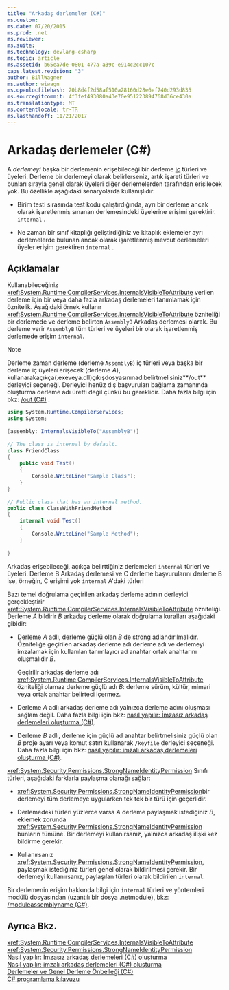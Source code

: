 ```yaml
---
title: "Arkadaş derlemeler (C#)"
ms.custom: 
ms.date: 07/20/2015
ms.prod: .net
ms.reviewer: 
ms.suite: 
ms.technology: devlang-csharp
ms.topic: article
ms.assetid: b65ea7de-0801-477a-a39c-e914c2cc107c
caps.latest.revision: "3"
author: BillWagner
ms.author: wiwagn
ms.openlocfilehash: 20b8d4f2d58af510a28160d28e6ef740d293d835
ms.sourcegitcommit: 4f3fef493080a43e70e951223894768d36ce430a
ms.translationtype: MT
ms.contentlocale: tr-TR
ms.lasthandoff: 11/21/2017
---
```

# <a name="friend-assemblies-c"></a>Arkadaş derlemeler (C#)
A *derlemeyi* başka bir derlemenin erişebileceği bir derleme [iç](../../../../csharp/language-reference/keywords/internal.md) türleri ve üyeleri. Derleme bir derlemeyi olarak belirlerseniz, artık işareti türleri ve bunları sırayla genel olarak üyeleri diğer derlemelerden tarafından erişilecek yok. Bu özellikle aşağıdaki senaryolarda kullanışlıdır:  
  
-   Birim testi sırasında test kodu çalıştırdığında, ayrı bir derleme ancak olarak işaretlenmiş sınanan derlemesindeki üyelerine erişimi gerektirir. `internal` .  
  
-   Ne zaman bir sınıf kitaplığı geliştirdiğiniz ve kitaplık eklemeler ayrı derlemelerde bulunan ancak olarak işaretlenmiş mevcut derlemeleri üyeler erişim gerektiren `internal` .  
  
## <a name="remarks"></a>Açıklamalar  
 Kullanabileceğiniz <xref:System.Runtime.CompilerServices.InternalsVisibleToAttribute> verilen derleme için bir veya daha fazla arkadaş derlemeleri tanımlamak için öznitelik. Aşağıdaki örnek kullanır <xref:System.Runtime.CompilerServices.InternalsVisibleToAttribute> özniteliği bir derlemede ve derleme belirten `AssemblyB` Arkadaş derlemesi olarak. Bu derleme verir `AssemblyB` tüm türleri ve üyeleri bir olarak işaretlenmiş derlemede erişim `internal`.  
  
> [!NOTE]
>  Derleme zaman derleme (derleme `AssemblyB`) iç türleri veya başka bir derleme iç üyeleri erişecek (derleme *A*), kullanarakaçıkça(.exeveya.dll)çıkışdosyasınınadıbelirtmelisiniz**/out** derleyici seçeneği. Derleyici henüz dış başvuruları bağlama zamanında oluşturma derleme adı üretti değil çünkü bu gereklidir. Daha fazla bilgi için bkz: [/out (C#)](../../../../csharp/language-reference/compiler-options/out-compiler-option.md) .  
  
```csharp  
using System.Runtime.CompilerServices;  
using System;  
  
[assembly: InternalsVisibleTo("AssemblyB")]  
  
// The class is internal by default.  
class FriendClass  
{  
    public void Test()  
    {  
        Console.WriteLine("Sample Class");  
    }  
}  
  
// Public class that has an internal method.  
public class ClassWithFriendMethod  
{  
    internal void Test()  
    {  
        Console.WriteLine("Sample Method");  
    }  
  
}  
```  
  
 Arkadaş erişebileceği, açıkça belirttiğiniz derlemeleri `internal` türleri ve üyeleri. Derleme B Arkadaş derlemesi ve C derleme başvurularını derleme B ise, örneğin, C erişimi yok `internal` A'daki türleri  
  
 Bazı temel doğrulama geçirilen arkadaş derleme adının derleyici gerçekleştirir <xref:System.Runtime.CompilerServices.InternalsVisibleToAttribute> özniteliği. Derleme *A* bildirir *B* arkadaş derleme olarak doğrulama kuralları aşağıdaki gibidir:  
  
-   Derleme *A* adlı, derleme güçlü olan *B* de strong adlandırılmalıdır. Özniteliğe geçirilen arkadaş derleme adı derleme adı ve derlemeyi imzalamak için kullanılan tanımlayıcı ad anahtar ortak anahtarını oluşmalıdır *B*.  
  
     Geçirilir arkadaş derleme adı <xref:System.Runtime.CompilerServices.InternalsVisibleToAttribute> özniteliği olamaz derleme güçlü adı *B*: derleme sürüm, kültür, mimari veya ortak anahtar belirteci içermez.  
  
-   Derleme *A* adlı arkadaş derleme adı yalnızca derleme adını oluşması sağlam değil. Daha fazla bilgi için bkz: [nasıl yapılır: İmzasız arkadaş derlemeleri oluşturma (C#)](../../../../csharp/programming-guide/concepts/assemblies-gac/how-to-create-unsigned-friend-assemblies.md).  
  
-   Derleme *B* adlı, derleme için güçlü ad anahtar belirtmelisiniz güçlü olan *B* proje ayarı veya komut satırı kullanarak `/keyfile` derleyici seçeneği. Daha fazla bilgi için bkz: [nasıl yapılır: imzalı arkadaş derlemeleri oluşturma (C#)](../../../../csharp/programming-guide/concepts/assemblies-gac/how-to-create-signed-friend-assemblies.md).  
  
 <xref:System.Security.Permissions.StrongNameIdentityPermission> Sınıfı türleri, aşağıdaki farklarla paylaşma olanağı sağlar:  
  
-   <xref:System.Security.Permissions.StrongNameIdentityPermission>bir derlemeyi tüm derlemeye uygularken tek tek bir türü için geçerlidir.  
  
-   Derlemedeki türleri yüzlerce varsa *A* derleme paylaşmak istediğiniz *B*, eklemek zorunda <xref:System.Security.Permissions.StrongNameIdentityPermission> bunların tümüne. Bir derlemeyi kullanırsanız, yalnızca arkadaş ilişki kez bildirme gerekir.  
  
-   Kullanırsanız <xref:System.Security.Permissions.StrongNameIdentityPermission>, paylaşmak istediğiniz türleri genel olarak bildirilmesi gerekir. Bir derlemeyi kullanırsanız, paylaşılan türleri olarak bildirilen `internal`.  
  
 Bir derlemenin erişim hakkında bilgi için `internal` türleri ve yöntemleri modülü dosyasından (uzantılı bir dosya .netmodule), bkz: [/moduleassemblyname (C#)](../../../../csharp/language-reference/compiler-options/moduleassemblyname-compiler-option.md).  
  
## <a name="see-also"></a>Ayrıca Bkz.  
 <xref:System.Runtime.CompilerServices.InternalsVisibleToAttribute>  
 <xref:System.Security.Permissions.StrongNameIdentityPermission>  
 [Nasıl yapılır: İmzasız arkadaş derlemeleri (C#) oluşturma](../../../../csharp/programming-guide/concepts/assemblies-gac/how-to-create-unsigned-friend-assemblies.md)  
 [Nasıl yapılır: imzalı arkadaş derlemeleri (C#) oluşturma](../../../../csharp/programming-guide/concepts/assemblies-gac/how-to-create-signed-friend-assemblies.md)  
 [Derlemeler ve Genel Derleme Önbelleği (C#)](../../../../csharp/programming-guide/concepts/assemblies-gac/index.md)  
 [C# programlama kılavuzu](../../../../csharp/programming-guide/index.md)

